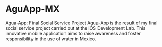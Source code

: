# AguApp-MX
 Agua-App: Final Social Service Project  Agua-App is the result of my final social service project carried out at the iOS Development Lab. This innovative mobile application aims to raise awareness and foster responsibility in the use of water in Mexico.
